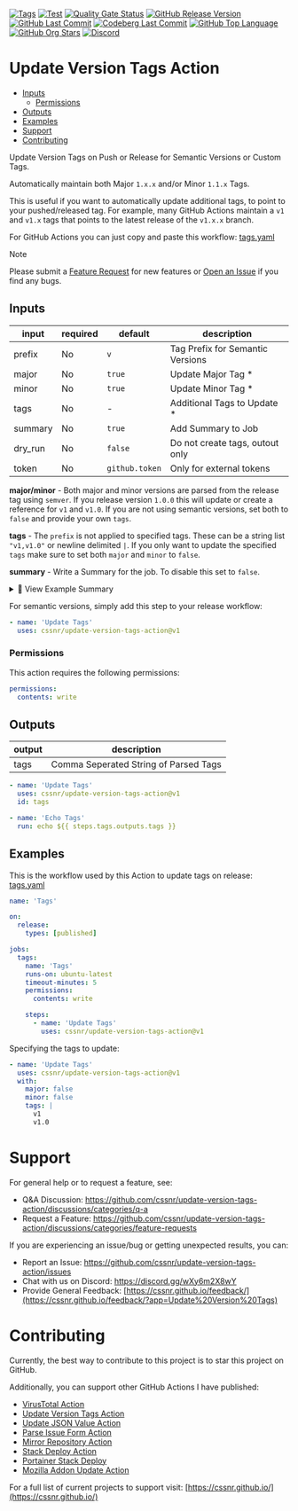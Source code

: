 [![Tags](https://img.shields.io/github/actions/workflow/status/cssnr/update-version-tags-action/tags.yaml?logo=github&logoColor=white&label=tags)](https://github.com/cssnr/update-version-tags-action/actions/workflows/tags.yaml)
[![Test](https://img.shields.io/github/actions/workflow/status/cssnr/update-version-tags-action/test.yaml?logo=github&logoColor=white&label=test)](https://github.com/cssnr/update-version-tags-action/actions/workflows/test.yaml)
[![Quality Gate Status](https://sonarcloud.io/api/project_badges/measure?project=cssnr_update-version-tags-action&metric=alert_status)](https://sonarcloud.io/summary/new_code?id=cssnr_update-version-tags-action)
[![GitHub Release Version](https://img.shields.io/github/v/release/cssnr/update-version-tags-action?logo=github)](https://github.com/cssnr/update-version-tags-action/releases/latest)
[![GitHub Last Commit](https://img.shields.io/github/last-commit/cssnr/update-version-tags-action?logo=github&logoColor=white&label=updated)](https://github.com/cssnr/update-version-tags-action/graphs/commit-activity)
[![Codeberg Last Commit](https://img.shields.io/gitea/last-commit/cssnr/update-version-tags-action/master?gitea_url=https%3A%2F%2Fcodeberg.org%2F&logo=codeberg&logoColor=white&label=updated)](https://codeberg.org/cssnr/update-version-tags-action)
[![GitHub Top Language](https://img.shields.io/github/languages/top/cssnr/update-version-tags-action?logo=htmx&logoColor=white)](https://github.com/cssnr/update-version-tags-action)
[![GitHub Org Stars](https://img.shields.io/github/stars/cssnr?style=flat&logo=github&logoColor=white)](https://cssnr.github.io/)
[![Discord](https://img.shields.io/discord/899171661457293343?logo=discord&logoColor=white&label=discord&color=7289da)](https://discord.gg/wXy6m2X8wY)

# Update Version Tags Action

- [Inputs](#Inputs)
  - [Permissions](#Permissions)
- [Outputs](#Outputs)
- [Examples](#Examples)
- [Support](#Support)
- [Contributing](#Contributing)

Update Version Tags on Push or Release for Semantic Versions or Custom Tags.

Automatically maintain both Major `1.x.x` and/or Minor `1.1.x` Tags.

This is useful if you want to automatically update additional tags, to point to your pushed/released tag.
For example, many GitHub Actions maintain a `v1` and `v1.x` tags that points to the latest release of the `v1.x.x` branch.

For GitHub Actions you can just copy and paste this workflow: [tags.yaml](.github/workflows/tags.yaml)

> [!NOTE]  
> Please submit
> a [Feature Request](https://github.com/cssnr/update-version-tags-action/discussions/categories/feature-requests)
> for new features or [Open an Issue](https://github.com/cssnr/update-version-tags-action/issues) if you find any bugs.

## Inputs

| input   | required | default        | description                      |
| ------- | -------- | -------------- | -------------------------------- |
| prefix  | No       | `v`            | Tag Prefix for Semantic Versions |
| major   | No       | `true`         | Update Major Tag \*              |
| minor   | No       | `true`         | Update Minor Tag \*              |
| tags    | No       | -              | Additional Tags to Update \*     |
| summary | No       | `true`         | Add Summary to Job               |
| dry_run | No       | `false`        | Do not create tags, outout only  |
| token   | No       | `github.token` | Only for external tokens         |

**major/minor** - Both major and minor versions are parsed from the release tag using `semver`. If you release
version `1.0.0` this will update or create a reference for `v1` and `v1.0`. If you are not using semantic versions, set
both to `false` and provide your own `tags`.

**tags** - The `prefix` is not applied to specified tags. These can be a string list `"v1,v1.0"` or newline
delimited `|`. If you only want to update the specified `tags` make sure to set both `major` and `minor` to `false`.

**summary** - Write a Summary for the job. To disable this set to `false`.

<details><summary>📜 View Example Summary</summary>

---

sha: `317442b7ca03e5edb918cba5f2f49249011834f6`

**Tags:**

<pre lang="plain"><code>v1
v1.0</code></pre>
<details><summary><strong>Results</strong></summary><table><tr><th>Tag</th><th>Result</th></tr><tr><td>v1</td><td><code>Updated</code></td></tr><tr><td>v1.0</td><td><code>Created</code></td></tr></table></details>
<details><summary><strong>SemVer</strong></summary>

```json
{
  "options": {},
  "loose": false,
  "includePrerelease": false,
  "raw": "1.0.0",
  "major": 1,
  "minor": 0,
  "patch": 0,
  "prerelease": [],
  "build": [],
  "version": "1.0.0"
}
```

</details>
<details><summary><strong>Inputs</strong></summary><table><tr><th>Input</th><th>Value</th></tr><tr><td>prefix</td><td><code>t</code></td></tr><tr><td>major</td><td><code>true</code></td></tr><tr><td>minor</td><td><code>true</code></td></tr><tr><td>tags</td><td><code>v1,v1.0</code></td></tr><tr><td>summary</td><td><code>true</code></td></tr><tr><td>dry_run</td><td><code>true</code></td></tr></table></details>

[View Documentation](https://github.com/cssnr/docker-tags-action?tab=readme-ov-file#readme) | [Report an Issue or Request a Feature](https://github.com/cssnr/docker-tags-action/issues)

---

</details>

For semantic versions, simply add this step to your release workflow:

```yaml
- name: 'Update Tags'
  uses: cssnr/update-version-tags-action@v1
```

### Permissions

This action requires the following permissions:

```yaml
permissions:
  contents: write
```

## Outputs

| output | description                           |
| ------ | ------------------------------------- |
| tags   | Comma Seperated String of Parsed Tags |

```yaml
- name: 'Update Tags'
  uses: cssnr/update-version-tags-action@v1
  id: tags

- name: 'Echo Tags'
  run: echo ${{ steps.tags.outputs.tags }}
```

## Examples

This is the workflow used by this Action to update tags on release: [tags.yaml](.github/workflows/tags.yaml)

```yaml
name: 'Tags'

on:
  release:
    types: [published]

jobs:
  tags:
    name: 'Tags'
    runs-on: ubuntu-latest
    timeout-minutes: 5
    permissions:
      contents: write

    steps:
      - name: 'Update Tags'
        uses: cssnr/update-version-tags-action@v1
```

Specifying the tags to update:

```yaml
- name: 'Update Tags'
  uses: cssnr/update-version-tags-action@v1
  with:
    major: false
    minor: false
    tags: |
      v1
      v1.0
```

# Support

For general help or to request a feature, see:

- Q&A Discussion: https://github.com/cssnr/update-version-tags-action/discussions/categories/q-a
- Request a Feature: https://github.com/cssnr/update-version-tags-action/discussions/categories/feature-requests

If you are experiencing an issue/bug or getting unexpected results, you can:

- Report an Issue: https://github.com/cssnr/update-version-tags-action/issues
- Chat with us on Discord: https://discord.gg/wXy6m2X8wY
- Provide General
  Feedback: [https://cssnr.github.io/feedback/](https://cssnr.github.io/feedback/?app=Update%20Version%20Tags)

# Contributing

Currently, the best way to contribute to this project is to star this project on GitHub.

Additionally, you can support other GitHub Actions I have published:

- [VirusTotal Action](https://github.com/cssnr/virustotal-action)
- [Update Version Tags Action](https://github.com/cssnr/update-version-tags-action)
- [Update JSON Value Action](https://github.com/cssnr/update-json-value-action)
- [Parse Issue Form Action](https://github.com/cssnr/parse-issue-form-action)
- [Mirror Repository Action](https://github.com/cssnr/mirror-repository-action)
- [Stack Deploy Action](https://github.com/cssnr/stack-deploy-action)
- [Portainer Stack Deploy](https://github.com/cssnr/portainer-stack-deploy-action)
- [Mozilla Addon Update Action](https://github.com/cssnr/mozilla-addon-update-action)

For a full list of current projects to support visit: [https://cssnr.github.io/](https://cssnr.github.io/)
